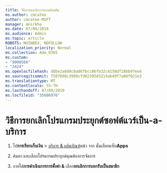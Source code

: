 ```yaml
---
title: วิธีการยกเลิกการแอพลิเคชัน
ms.author: cmcatee
author: cmcatee-MSFT
manager: mnirkhe
ms.date: 07/09/2019
ms.audience: Admin
ms.topic: article
ROBOTS: NOINDEX, NOFOLLOW
localization_priority: Normal
ms.collection: Adm_O365
ms.custom:
- "9000566"
- "2424"
ms.openlocfilehash: d8be2a6d0c8a86fbcc86fb32c4150df28bb97ee6
ms.sourcegitcommit: f507896c3909cfd02395d3214ab49f7a08f021e3
ms.translationtype: MT
ms.contentlocale: th-TH
ms.lasthandoff: 07/09/2019
ms.locfileid: "35606976"
---
```

# <a name="how-to-cancel-software-as-a-service-apps"></a>วิธีการยกเลิกโปรแกรมประยุกต์ซอฟต์แวร์เป็น-a-บริการ 

1. ไป**การเรียกเก็บเงิน** > [บริการ & ผลิตภัณฑ์](https://go.microsoft.com/fwlink/p/?linkid=842054)หน้า จาก นั้นเลือกแท็บ**Apps**

2. ค้นหา และเลือกโปรแกรมประยุกต์คุณต้องการจัดการ

3. ภายใต้**การดำเนินการการตั้งค่า &** เลือก**ยกเลิกการบอกรับเป็นสมาชิก**